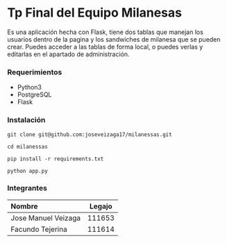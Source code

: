 # Tp Final del Equipo Milanesas

Es una aplicación hecha con Flask, tiene dos tablas que manejan los usuarios dentro de la pagina y los sandwiches de milanesa que se pueden crear.
Puedes acceder a las tablas de forma local, o puedes verlas y editarlas en el apartado de administración.

### Requerimientos

- Python3
- PostgreSQL
- Flask

### Instalación

```
git clone git@github.com:joseveizaga17/milanessas.git

cd milanessas

pip install -r requirements.txt

python app.py
```

### Integrantes

| Nombre              | Legajo |
| :------------------ | :----: |
| Jose Manuel Veizaga | 111653 |
| Facundo Tejerina    | 111614 |
